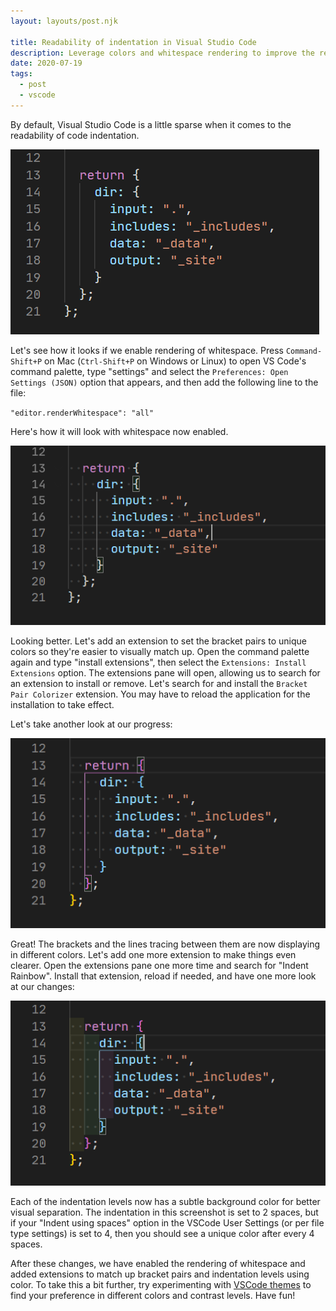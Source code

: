 ```yaml
---
layout: layouts/post.njk

title: Readability of indentation in Visual Studio Code
description: Leverage colors and whitespace rendering to improve the readability of indentation in VSCode
date: 2020-07-19
tags:
  - post
  - vscode
---
```


By default, Visual Studio Code is a little sparse when it comes to the readability of code indentation.

![Screenshot of default indentation styles in Visual Studio Code](/images/posts/20200719/vscode-indentation-default.png)

Let's see how it looks if we enable rendering of whitespace. Press `Command-Shift+P` on Mac (`Ctrl-Shift+P` on Windows or Linux) to open VS Code's command palette, type "settings" and select the `Preferences: Open Settings (JSON)` option that appears, and then add the following line to the file:

`"editor.renderWhitespace": "all"`

Here's how it will look with whitespace now enabled.

![Screenshot of indentation styles in Visual Studio Code after enabling whitespace rendering](/images/posts/20200719/vscode-indentation-whitespace.png)

Looking better. Let's add an extension to set the bracket pairs to unique colors so they're easier to visually match up. Open the command palette again and type "install extensions", then select the `Extensions: Install Extensions` option. The extensions pane will open, allowing us to search for an extension to install or remove. Let's search for and install the `Bracket Pair Colorizer` extension. You may have to reload the application for the installation to take effect.

Let's take another look at our progress:

![Screenshot of indentation styles in Visual Studio Code after installing the Bracket Pair Colorizer extension](/images/posts/20200719/vscode-indentation-bracket-pair-colorizer.png)

Great! The brackets and the lines tracing between them are now displaying in different colors. Let's add one more extension to make things even clearer. Open the extensions pane one more time and search for "Indent Rainbow". Install that extension, reload if needed, and have one more look at our changes:

![Screenshot of indentation styles in Visual Studio Code after installing the Indent Rainbow extension](/images/posts/20200719/vscode-indentation-indent-rainbow.png)

Each of the indentation levels now has a subtle background color for better visual separation. The indentation in this screenshot is set to 2 spaces, but if your "Indent using spaces" option in the VSCode User Settings (or per file type settings) is set to 4, then you should see a unique color after every 4 spaces.

After these changes, we have enabled the rendering of whitespace and added extensions to match up bracket pairs and indentation levels using color. To take this a bit further, try experimenting with [VSCode themes](https://code.visualstudio.com/docs/getstarted/themes) to find your preference in different colors and contrast levels. Have fun!